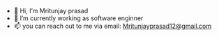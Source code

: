 - 👋 Hi, I’m Mritunjay prasad
- 🌱 I’m currently working as software enginner  
- 📫 you can reach out to me via email: Mritunjayprasad12@gmail.com

<!---
mritunjayprasad/mritunjayprasad is a ✨ special ✨ repository because its `README.md` (this file) appears on your GitHub profile.
You can click the Preview link to take a look at your changes.
--->
